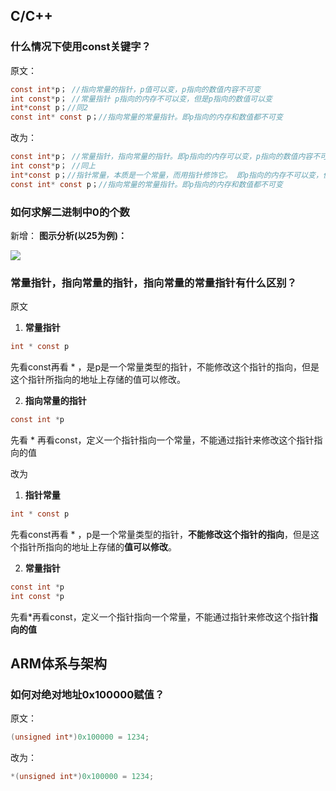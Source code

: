 
## C/C++

### 什么情况下使用const关键字？
原文：
```c
const int*p； //指向常量的指针，p值可以变，p指向的数值内容不可变
int const*p； //常量指针 p指向的内存不可以变，但是p指向的数值可以变
int*const p；//同2
const int* const p；//指向常量的常量指针。即p指向的内存和数值都不可变
```
改为：
```c
const int*p； //常量指针，指向常量的指针。即p指向的内存可以变，p指向的数值内容不可变
int const*p； //同上
int*const p；//指针常量，本质是一个常量，而用指针修饰它。 即p指向的内存不可以变，但是p内存位置的数值可以变
const int* const p；//指向常量的常量指针。即p指向的内存和数值都不可变
```

### 如何求解二进制中0的个数

新增：
**图示分析(以25为例)：**

![](https://gitee.com/dongxingbo/Picture/raw/master//Wechat/Article/2021/%E5%9B%9B%E6%9C%88//20210501151749.png)

### 常量指针，指向常量的指针，指向常量的常量指针有什么区别？

原文

1. **常量指针**

```c
int * const p
```

先看const再看 * ，是p是一个常量类型的指针，不能修改这个指针的指向，但是这个指针所指向的地址上存储的值可以修改。

2. **指向常量的指针**

```c
const int *p
```

先看 * 再看const，定义一个指针指向一个常量，不能通过指针来修改这个指针指向的值

改为

1. **指针常量**

```c
int * const p
```

先看const再看 * ，p是一个常量类型的指针，**不能修改这个指针的指向**，但是这个指针所指向的地址上存储的**值可以修改**。

2. **常量指针**

```c
const int *p
int const *p
```

先看*再看const，定义一个指针指向一个常量，不能通过指针来修改这个指针**指向的值**



## ARM体系与架构

### 如何对绝对地址0x100000赋值？
原文：
```c
(unsigned int*)0x100000 = 1234;
```
改为：
```c
*(unsigned int*)0x100000 = 1234;
```

